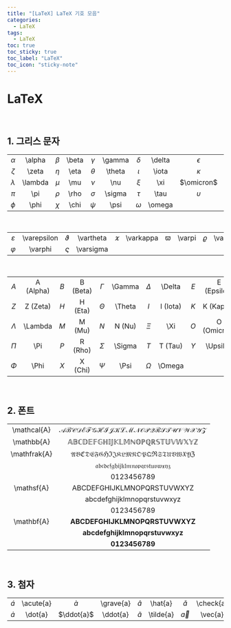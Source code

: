 ```yaml
---
title: "[LaTeX] LaTeX 기호 모음"
categories:
  - LaTeX
tags:
  - LaTeX
toc: true
toc_sticky: true
toc_label: "LaTeX"
toc_icon: "sticky-note"
---
```


# LaTeX

<br>

## 1. 그리스 문자

|||||||||||
|:---:|:---:|:---:|:---:|:---:|:---:|:---:|:---:|:---:|:---:|
|$\alpha$|\alpha|$\beta$|\beta|$\gamma$|\gamma|$\delta$|\delta|$\epsilon$|\epsilon|
|$\zeta$|\zeta|$\eta$|\eta|$\theta$|\theta|$\iota$|\iota|$\kappa$|\kappa|
|$\lambda$|\lambda|$\mu$|\mu|$\nu$|\nu|$\xi$|\xi|$\omicron$|\omicron|
|$\pi$|\pi|$\rho$|\rho|$\sigma$|\sigma|$\tau$|\tau|$\upsilon$|\upsilon|
|$\phi$|\phi|$\chi$|\chi|$\psi$|\psi|$\omega$|\omega|

<br>

|||||||||||
|:---:|:---:|:---:|:---:|:---:|:---:|:---:|:---:|:---:|:---:|
|$\varepsilon$|\varepsilon|$\vartheta$|\vartheta|$\varkappa$|\varkappa|$\varpi$|\varpi|$\varrho$|\varrho|
|$\varphi$|\varphi|$\varsigma$|\varsigma|

<br>

|||||||||||
|:---:|:---:|:---:|:---:|:---:|:---:|:---:|:---:|:---:|:---:|
|$A$|A (Alpha)|$B$|B (Beta)|$\Gamma$|\Gamma|$\Delta$|\Delta|$E$|E (Epsilon)|
|$Z$|Z (Zeta)|$H$|H (Eta)|$\Theta$|\Theta|$I$|I (Iota)|$K$|K (Kappa)|
|$\Lambda$|\Lambda|$M$|M (Mu)|$N$|N (Nu)|$\Xi$|\Xi|$O$|O (Omicron)|
|$\Pi$|\Pi|$P$|R (Rho)|$\Sigma$|\Sigma|$T$|T (Tau)|$\Upsilon$|\Upsilon|
|$\Phi$|\Phi|$X$|X (Chi)|$\Psi$|\Psi|$\Omega$|\Omega|

<br>

## 2. 폰트

|||
|:---:|:---:|
|\mathcal{A}|$\mathcal{ABCDEFGHIJKLMNOPQRSTUVWXYZ}$|
|\mathbb{A}|$\mathbb{ABCDEFGHIJKLMNOPQRSTUVWXYZ}$|
|\mathfrak{A}|$\mathfrak{ABCDEFGHIJKLMNOPQRSTUVWXYZ}$|
||$\mathfrak{abcdefghijklmnopqrstuvwxyz}$|
||$\mathfrak{0123456789}$|
|\mathsf{A}|$\mathsf{ABCDEFGHIJKLMNOPQRSTUVWXYZ}$|
||$\mathsf{abcdefghijklmnopqrstuvwxyz}$|
||$\mathsf{0123456789}$|
|\mathbf{A}|$\mathbf{ABCDEFGHIJKLMNOPQRSTUVWXYZ}$|
||$\mathbf{abcdefghijklmnopqrstuvwxyz}$|
||$\mathbf{0123456789}$|

<br>

## 3. 첨자


|||||||||||
|:---:|:---:|:---:|:---:|:---:|:---:|:---:|:---:|:---:|:---:|
|$\acute{a}$|\acute{a}|$\grave{a}$|\grave{a}|$\hat{a}$|\hat{a}|$\check{a}$|\check{a}|$\bar{a}$|\bar{a}|
|$\dot{a}$|\dot{a}|$\ddot{a}$|\ddot{a}|$\tilde{a}$|\tilde{a}|$\vec{a}$|\vec{a}|$\breve{a}$|\breve{a}|
